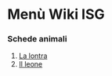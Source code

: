 <html lang="it">

<head>
	<title>Menù-WikiISG</title> <!-- compare sulla scheda in alto nel browser -->
</head>

<body>

<h1>Menù Wiki ISG</h1>
<h3>Schede animali</h3>
<ol>
<li><a href="Lontra.html">La lontra</a></li>
<li><a href="Leone.html">Il leone</a></li>
</ol>

</body>

